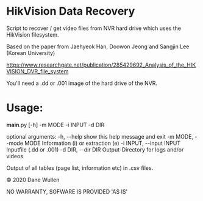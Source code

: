 # HikVision Data Recovery

Script to recover / get video files from NVR hard drive which uses the HikVision filesystem. 

Based on the paper from Jaehyeok Han, Doowon Jeong and Sangjin Lee (Korean University)

https://www.researchgate.net/publication/285429692_Analysis_of_the_HIKVISION_DVR_file_system

You'll need a .dd or .001 image of the hard drive of the NVR.

# Usage:

__main__.py [-h] -m MODE -i INPUT -d DIR

optional arguments:
  -h, --help            show this help message and exit
  -m MODE, --mode MODE  Information (i) or extraction (e)
  -i INPUT, --input INPUT
                        Inputfile (.dd or .001)
  -d DIR, --dir DIR     Output-Directory for logs and/or videos

Output of all tables (page list, information etc) in .csv files.

© 2020 Dane Wullen

NO WARRANTY, SOFWARE IS PROVIDED 'AS IS'
